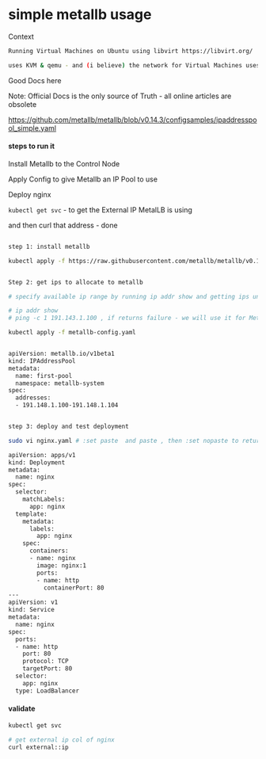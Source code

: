 # simple metallb usage

Context

```bash
Running Virtual Machines on Ubuntu using libvirt https://libvirt.org/

uses KVM & qemu - and (i believe) the network for Virtual Machines uses a NAT to share hosts network

```

Good Docs here

Note: Official Docs is the only source of Truth - all online articles are obsolete

https://github.com/metallb/metallb/blob/v0.14.3/configsamples/ipaddresspool_simple.yaml

#### steps to run it

Install Metallb to the Control Node

Apply Config to give Metallb an IP Pool to use

Deploy nginx

`kubectl get svc` - to get the External IP MetalLB is using

and then curl that address - done

```bash

step 1: install metallb

kubectl apply -f https://raw.githubusercontent.com/metallb/metallb/v0.14.3/config/manifests/metallb-native.yaml


Step 2: get ips to allocate to metallb

# specify available ip range by running ip addr show and getting ips unused

# ip addr show
# ping -c 1 191.143.1.100 , if returns failure - we will use it for MetalLB

kubectl apply -f metallb-config.yaml


apiVersion: metallb.io/v1beta1
kind: IPAddressPool
metadata:
  name: first-pool
  namespace: metallb-system
spec:
  addresses:
  - 191.148.1.100-191.148.1.104


step 3: deploy and test deployment

sudo vi nginx.yaml # :set paste  and paste , then :set nopaste to return to indent mode

apiVersion: apps/v1
kind: Deployment
metadata:
  name: nginx
spec:
  selector:
    matchLabels:
      app: nginx
  template:
    metadata:
      labels:
        app: nginx
    spec:
      containers:
      - name: nginx
        image: nginx:1
        ports:
        - name: http
          containerPort: 80
---
apiVersion: v1
kind: Service
metadata:
  name: nginx
spec:
  ports:
  - name: http
    port: 80
    protocol: TCP
    targetPort: 80
  selector:
    app: nginx
  type: LoadBalancer

```

#### validate

```bash
kubectl get svc

# get external ip col of nginx
curl external::ip

```
